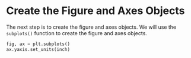 # Create the Figure and Axes Objects

The next step is to create the figure and axes objects. We will use the `subplots()` function to create the figure and axes objects.

```python
fig, ax = plt.subplots()
ax.yaxis.set_units(inch)
```

